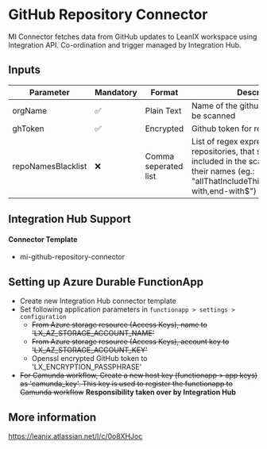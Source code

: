 # GitHub Repository Connector

MI Connector fetches data from GitHub updates to LeanIX workspace using Integration API. Co-ordination and trigger managed by
Integration Hub.

## Inputs


| Parameter          | Mandatory | Format               | Description                                                                                                                                                                       |
| ------------------ | --------- | -------------------- | --------------------------------------------------------------------------------------------------------------------------------------------------------------------------------- |
| orgName            | ✅        | Plain Text           | Name of the github organization to be scanned                                                                                                                                     |
| ghToken            | ✅        | Encrypted            | Github token for repository access                                                                                                                                                |
| repoNamesBlacklist | ❌        | Comma seperated list | List of regex expressions to identify repositories, that should not be included in the scanning result, by their names (eg.: "allThatIncludeThisSubstring,^start-with,end-with$") |


## Integration Hub Support

#### Connector Template

- mi-github-repository-connector

## Setting up Azure Durable FunctionApp

- Create new Integration Hub connector template
- Set following application parameters in `functionapp > settings > configuration`
  - ~~From Azure storage resource (Access Keys), name to 'LX_AZ_STORAGE_ACCOUNT_NAME'~~
  - ~~From Azure storage resource (Access Keys), account key to 'LX_AZ_STORAGE_ACCOUNT_KEY'~~
  - Openssl encrypted GitHub token to 'LX_ENCRYPTION_PASSPHRASE'
- ~~For Camunda workflow, Create a new host key (functionapp > app keys) as 'camunda_key'. This key is used to register the
  functionapp to Camunda workflow~~ **Responsibility taken over by Integration Hub**

## More information

https://leanix.atlassian.net/l/c/0o8XHJoc
